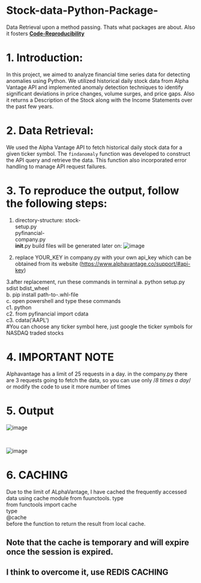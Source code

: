 # Stock-data-Python-Package-
Data Retrieval upon a method passing. Thats what packages are about. Also it fosters <b><u>Code-Reproducibility</u></b>
# 1. Introduction: 
In this project, we aimed to analyze financial time series data for detecting anomalies using Python. We utilized 
historical daily stock data from Alpha Vantage API and implemented anomaly detection techniques to identify 
significant deviations in price changes, volume surges, and price gaps.
Also it returns a Description of the Stock along with the Income Statements over the past few years.
 
# 2. Data Retrieval: 
We used the Alpha Vantage API to fetch historical daily stock data for a given ticker symbol. The `findanomaly` 
function was developed to construct the API query and retrieve the data. This function also incorporated error 
handling to manage API request failures.

# 3. To reproduce the output, follow the following steps:
1. directory-structure:
stock-<br />
  setup.py<br />
  pyfinancial-<br />
    company.py<br />
    __init__.py
build files will be generated later on:
![image](https://github.com/ddhruvin/Stock-data-finding-Python-Package-/assets/120237476/3fd76e8d-7af6-45a3-8f1d-4b3370af36cc)


2. replace YOUR_KEY in company.py with your own api_key which can be obtained from its website (https://www.alphavantage.co/support/#api-key)

3.after replacement, run these commands in terminal
 a. python setup.py sdist bdist_wheel<br />
 b. pip install path-to-.whl-file<br />
 c. open powershell and type these commands<br />
  c1. python<br />
  c2. from pyfinancial import cdata<br />
  c3. cdata('AAPL') <br />
#You can choose any ticker symbol here, just google the ticker symbols for NASDAQ traded stocks<br />

# 4. IMPORTANT NOTE
Alphavantage has a limit of 25 requests in a day. in the company.py there are 3 requests going to fetch the data, so you can use only /*8 times a day*/ or modify the code to use it more number of times<br />

# 5. Output
![image](https://github.com/ddhruvin/PyFinancial/assets/120237476/af79d23f-6452-47d8-aae0-d7869876bfe1)

<br />

![image](https://github.com/ddhruvin/PyFinancial/assets/120237476/bb92eb92-a91d-42c5-b555-f7c5b2ab94df)


# 6. CACHING
Due to the limit of ALphaVantage, I have cached the frequently accessed data using cache module from fuunctools.
type
<br>from functools import cache</br>
type 
<br>@cache</br> before the function to return the result from local cache.

## Note that the cache is temporary and will expire once the session is expired.
## I think to overcome it, use REDIS CACHING
